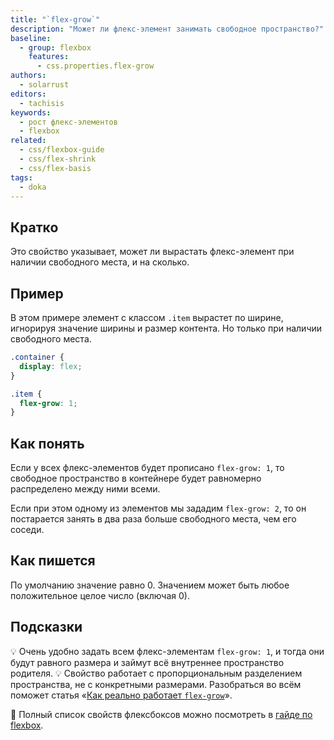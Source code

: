 ```yaml
---
title: "`flex-grow`"
description: "Может ли флекс-элемент занимать свободное пространство?"
baseline:
  - group: flexbox
    features:
      - css.properties.flex-grow
authors:
  - solarrust
editors:
  - tachisis
keywords:
  - рост флекс-элементов
  - flexbox
related:
  - css/flexbox-guide
  - css/flex-shrink
  - css/flex-basis
tags:
  - doka
---
```


## Кратко

Это свойство указывает, может ли вырастать флекс-элемент при наличии свободного места, и на сколько.

## Пример

В этом примере элемент с классом `.item` вырастет по ширине, игнорируя значение ширины и размер контента. Но только при наличии свободного места.

```css
.container {
  display: flex;
}

.item {
  flex-grow: 1;
}
```

## Как понять

Если у всех флекс-элементов будет прописано `flex-grow: 1`, то свободное пространство в контейнере будет равномерно распределено между ними всеми.

Если при этом одному из элементов мы зададим `flex-grow: 2`, то он постарается занять в два раза больше свободного места, чем его соседи.

## Как пишется

По умолчанию значение равно 0. Значением может быть любое положительное целое число (включая 0).

## Подсказки

💡 Очень удобно задать всем флекс-элементам `flex-grow: 1`, и тогда они будут равного размера и займут всё внутреннее пространство родителя.
💡 Свойство работает с пропорциональным разделением пространства, не с конкретными размерами. Разобраться во всём поможет статья «[Как реально работает `flex-grow`](https://medium.com/p/557d406be844)».

<aside>

📝 Полный список свойств флексбоксов можно посмотреть в [гайде по flexbox](/css/flexbox-guide/).

</aside>
